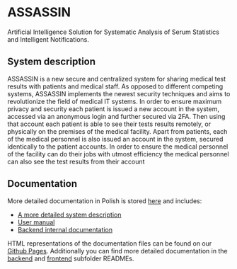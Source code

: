 # ASSASSIN

Artificial Intelligence Solution for Systematic Analysis of Serum Statistics and Intelligent Notifications.

## System description

ASSASSIN is a new secure and centralized system for sharing medical test results with patients and medical staff.
As opposed to different competing systems, ASSASSIN implements the newest security techniques and aims to revolutionize the field of medical IT systems.
In order to ensure maximum privacy and security each patient is issued a new account in the system, accessed via an anonymous login and further secured via 2FA.
Then using that account each patient is able to see their tests results remotely, or physically on the premises of the medical facility.
Apart from patients, each of the medical personnel is also issued an account in the system, secured identically to the patient accounts.
In order to ensure the medical personnel of the facility can do their jobs with utmost efficiency the medical personnel can also see the test results from their account

## Documentation

More detailed documentation in Polish is stored [here](./doc) and includes:

- [A more detailed system description](./doc/opisSystemu.pdf)
- [User manual](./doc/userManual.pdf)
- [Backend internal documentation](./doc/backend.pdf)

HTML representations of the documentation files can be found on our [Github Pages](https://stanlee77.github.io/ASSASSIN/).
Additionally you can find more detailed documentation in the [backend](./backend/) and [frontend](./frontend/) subfolder READMEs.
